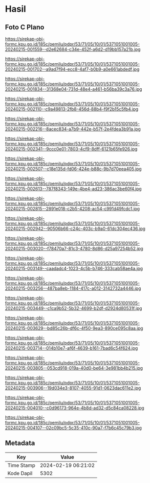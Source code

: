 # Hasil

## Foto C Plano

https://sirekap-obj-formc.kpu.go.id/185c/pemilu/pdpr/53/71/05/10/01/5371051001005-20240215-001559--d2e62684-c34e-452f-a6d2-d19bb157a21b.jpg

https://sirekap-obj-formc.kpu.go.id/185c/pemilu/pdpr/53/71/05/10/01/5371051001005-20240215-001702--a9ad7f94-ecc8-4af7-b0b9-a0e661abdedf.jpg

https://sirekap-obj-formc.kpu.go.id/185c/pemilu/pdpr/53/71/05/10/01/5371051001005-20240215-001834--31368e04-731d-48e4-a461-b56ba39c3a76.jpg

https://sirekap-obj-formc.kpu.go.id/185c/pemilu/pdpr/53/71/05/10/01/5371051001005-20240215-002110--c9a49813-2fb8-456d-88b4-f9f2b15c5fb4.jpg

https://sirekap-obj-formc.kpu.go.id/185c/pemilu/pdpr/53/71/05/10/01/5371051001005-20240215-002216--8acec834-a7b9-442e-b57f-2e4fdea3b91a.jpg

https://sirekap-obj-formc.kpu.go.id/185c/pemilu/pdpr/53/71/05/10/01/5371051001005-20240215-002341--9ccc0e01-7803-4cf9-8dff-6121b65fe926.jpg

https://sirekap-obj-formc.kpu.go.id/185c/pemilu/pdpr/53/71/05/10/01/5371051001005-20240215-002507--c18e135d-fd06-424e-b88c-9b7d70eea405.jpg

https://sirekap-obj-formc.kpu.go.id/185c/pemilu/pdpr/53/71/05/10/01/5371051001005-20240215-002613--787f8343-149e-4be4-ad23-386ac3be60f4.jpg

https://sirekap-obj-formc.kpu.go.id/185c/pemilu/pdpr/53/71/05/10/01/5371051001005-20240215-002815--2891e018-c2b5-4208-ac54-c991d49fcdc1.jpg

https://sirekap-obj-formc.kpu.go.id/185c/pemilu/pdpr/53/71/05/10/01/5371051001005-20240215-002942--90506b66-c24c-403c-b9a0-61dc304ec436.jpg

https://sirekap-obj-formc.kpu.go.id/185c/pemilu/pdpr/53/71/05/10/01/5371051001005-20240215-003020--f78470a7-81c3-4780-8d86-d25a97254b52.jpg

https://sirekap-obj-formc.kpu.go.id/185c/pemilu/pdpr/53/71/05/10/01/5371051001005-20240215-003149--caadadc4-1023-4c5b-b746-333cab58ae4a.jpg

https://sirekap-obj-formc.kpu.go.id/185c/pemilu/pdpr/53/71/05/10/01/5371051001005-20240215-003256--487ba8eb-1184-417c-a012-3142732a4446.jpg

https://sirekap-obj-formc.kpu.go.id/185c/pemilu/pdpr/53/71/05/10/01/5371051001005-20240215-003449--c1ca9b52-5b32-4699-b2df-d2924d80531f.jpg

https://sirekap-obj-formc.kpu.go.id/185c/pemilu/pdpr/53/71/05/10/01/5371051001005-20240215-003629--bd85c26b-df6c-4f50-9ea3-890ce095c8aa.jpg

https://sirekap-obj-formc.kpu.go.id/185c/pemilu/pdpr/53/71/05/10/01/5371051001005-20240215-003714--014b10e7-af6f-4639-b161-7bad6c54f624.jpg

https://sirekap-obj-formc.kpu.go.id/185c/pemilu/pdpr/53/71/05/10/01/5371051001005-20240215-003805--053cd918-019a-40d0-be64-3e981bb4b215.jpg

https://sirekap-obj-formc.kpu.go.id/185c/pemilu/pdpr/53/71/05/10/01/5371051001005-20240215-003906--19d034e3-8107-4055-91d1-0623dac611e2.jpg

https://sirekap-obj-formc.kpu.go.id/185c/pemilu/pdpr/53/71/05/10/01/5371051001005-20240215-004010--c0d96173-964e-4b8d-ad32-d5c84ca08228.jpg

https://sirekap-obj-formc.kpu.go.id/185c/pemilu/pdpr/53/71/05/10/01/5371051001005-20240215-004107--02c09bc5-5c35-410c-90a7-f7b6c45c79b3.jpg


## Metadata

| Key        | Value               |
| ---------- | ------------------- |
| Time Stamp | 2024-02-19 06:21:02 |
| Kode Dapil | 5302                |



